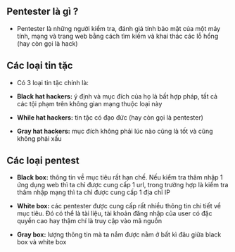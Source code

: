 ## Pentester là gì ?
- Pentester là những người kiểm tra, đánh giá tính bảo mật của một máy tính, mạng và trang web bằng cách tìm kiếm và khai thác các lỗ hổng (hay còn gọi là hack)
## Các loại tin tặc 
- Có 3 loại tin tặc chính là:

- **Black hat hackers:** ý định và mục đích của họ là bất hợp pháp, tất cả các tội phạm trên không gian mạng thuộc loại này

- **While hat hackers:** tin tặc có đạo đức (hay còn gọi là pentester)

- **Gray hat hackers:** mục đích không phải lúc nào cũng là tốt và cũng không phải xấu
## Các loại pentest
- **Black box:** thông tin về mục tiêu rất hạn chế. Nếu kiểm tra thâm nhập 1 ứng dụng web thì ta chỉ được cung cấp 1 url, trong trường hợp là kiểm tra thâm nhập mạng thì ta chỉ được cung cấp 1 địa chỉ IP

- **White box:** các pentester được cung cấp rất nhiều thông tin chi tiết về mục tiêu. Đó có thể là tài liệu, tài khoản đăng nhập của user có đặc quyền cao hay thậm chí là truy cập vào mã nguồn

- **Gray box:** lượng thông tin mà ta nắm được nằm ở bất kì đâu giữa black box và white box



